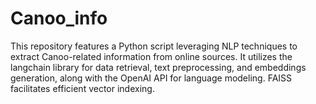 # Canoo_info
This repository features a Python script leveraging NLP techniques to extract Canoo-related information from online sources. It utilizes the langchain library for data retrieval, text preprocessing, and embeddings generation, along with the OpenAI API for language modeling. FAISS facilitates efficient vector indexing.
